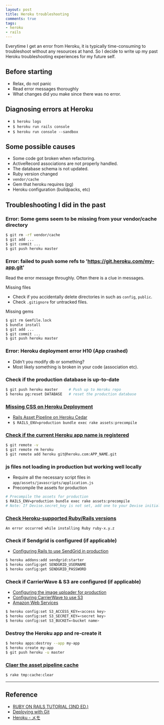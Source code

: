 ```yaml
---
layout: post
title: Heroku troubleshooting
comments: true
tags:
- heroku
- rails
---
```


Everytime I get an error from Heroku, it is typically time-consuming to troubleshoot without any resources at hand.
So I decide to write up my past Heroku troubleshooting experiences for my future self.

 

## Before starting
- Relax, do not panic
- Read error messages thoroughly
- What changes did you make since there was no error.

## Diagnosing errors at Heroku
- `$ heroku logs`
- `$ heroku run rails console`
- `$ heroku run console --sandbox`

## Some possible causes
- Some code got broken when refactoring.
- ActiveRecord associations are not properly handled.
- The database schema is not updated.
- Ruby version changed
- `vendor/cache`
- Gem that heroku requires (pg)
- Heroku configuration (buildpacks, etc)

## Troubleshooting I did in the past

### Error: Some gems seem to be missing from your vendor/cache directory

```bash
$ git rm -rf vendor/cache
$ git add ...
$ git commit ...
$ git push heroku master
```

### Error: failed to push some refs to 'https://git.heroku.com/my-app.git'

Read the error message throughly. Often there is a clue in messages.

Missing files

- Check if you accidentally delete directories in such as `config`, `public`.
- Check `.gitignore` for untracked files.

Missing gems

```bash
$ git rm Gemfile.lock
$ bundle install
$ git add ...
$ git commit ...
$ git push heroku master
```

### Error: Heroku deployment error H10 (App crashed)
- Didn’t you modify db or something?
- Most likely something is broken in your code (association etc).

### Check if the production database is up-to-date

```bash
$ git push heroku master     # Push up to Heroku repo
$ heroku pg:reset DATABASE   # reset the production database
```

### [Missing CSS on Heroku Deployment](https://teamtreehouse.com/forum/missing-css-on-heroku-deployment)
- [Rails Asset Pipeline on Heroku Cedar](https://devcenter.heroku.com/articles/rails-asset-pipeline)
- `$ RAILS_ENV=production bundle exec rake assets:precompile`

### [Check if the current Heroku app name is registered](http://stackoverflow.com/questions/2947190/pushing-app-to-heroku-problem)

```bash
$ git remote -v
$ git remote rm heroku
$ git remote add heroku git@heroku.com:APP_NAME.git
```

### js files not loading in production but working well locally
- Require all the necessary script files in `app/assets/javascripts/application.js`
- Precompile the assets for production

```bash
# Precompile the assets for production
$ RAILS_ENV=production bundle exec rake assets:precompile
# Note: If Devise.secret_key is not set, add one to your Devise initializer
```

### [Check Heroku-supported Ruby/Rails versions](https://devcenter.heroku.com/articles/ruby-support#ruby-versions)
`An error occurred while installing Ruby ruby-x.y.z`

### Check if Sendgrid is configured (if applicable)
- [Configuring Rails to use SendGrid in production](https://www.railstutorial.org/book/account_activation_password_reset#code-sendgrid_config)

```bash
$ heroku addons:add sendgrid:starter
$ heroku config:get SENDGRID_USERNAME
$ heroku config:get SENDGRID_PASSWORD
```

### Check if CarrierWave & S3 are configured (if applicable)

- [Configuring the image uploader for production](https://www.railstutorial.org/book/user_microposts#code-image_uploader_production)
- [Configuring CarrierWave to use S3](https://www.railstutorial.org/book/user_microposts#code-carrier_wave_configuration)
- [Amazon Web Services](http://aws.amazon.com/)

```bash
$ heroku config:set S3_ACCESS_KEY=<access key>
$ heroku config:set S3_SECRET_KEY=<secret key>
$ heroku config:set S3_BUCKET=<bucket name>
```

### Destroy the Heroku app and re-create it

```bash
$ heroku apps:destroy --app my-app
$ heroku create my-app
$ git push heroku -u master
```

### [Claer the asset pipeline cache](https://github.com/browserify-rails/browserify-rails#clear-the-asset-pipeline-cache)

```bash
$ rake tmp:cache:clear
```

---

## Reference
- [RUBY ON RAILS TUTORIAL (3ND ED.)](https://www.railstutorial.org/book/beginning#sec-deploying)
- [Deploying with Git](https://devcenter.heroku.com/articles/git)
- [Heroku - メモ](http://qiita.com/mnishiguchi/items/6045add62ff7fd8928bc)
